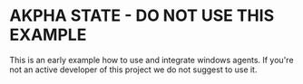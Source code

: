 # AKPHA STATE - DO NOT USE THIS EXAMPLE

This is an early example how to use and integrate windows agents. If you're not
an active developer of this project we do not suggest to use it.
